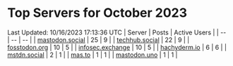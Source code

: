 # Top Servers for October 2023
Last Updated: 10/16/2023 17:13:36 UTC
| Server | Posts | Active Users |
| -- | -- | -- |
| [mastodon.social](https://mastodon.social/tags/PowerShell) | 25 | 9 |
| [techhub.social](https://techhub.social/tags/PowerShell) | 22 | 9 |
| [fosstodon.org](https://fosstodon.org/tags/PowerShell) | 10 | 5 |
| [infosec.exchange](https://infosec.exchange/tags/PowerShell) | 10 | 5 |
| [hachyderm.io](https://hachyderm.io/tags/PowerShell) | 6 | 6 |
| [mstdn.social](https://mstdn.social/tags/PowerShell) | 2 | 1 |
| [mas.to](https://mas.to/tags/PowerShell) | 1 | 1 |
| [mastodon.uno](https://mastodon.uno/tags/PowerShell) | 1 | 1 |
